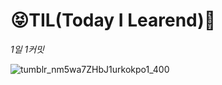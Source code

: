 # 😝TIL(Today I Learend)📝

*1일 1커밋*

![tumblr_nm5wa7ZHbJ1urkokpo1_400](https://user-images.githubusercontent.com/108652504/197547563-c8c17c72-2c7b-4b0b-82eb-9f669d6ee376.gif)
